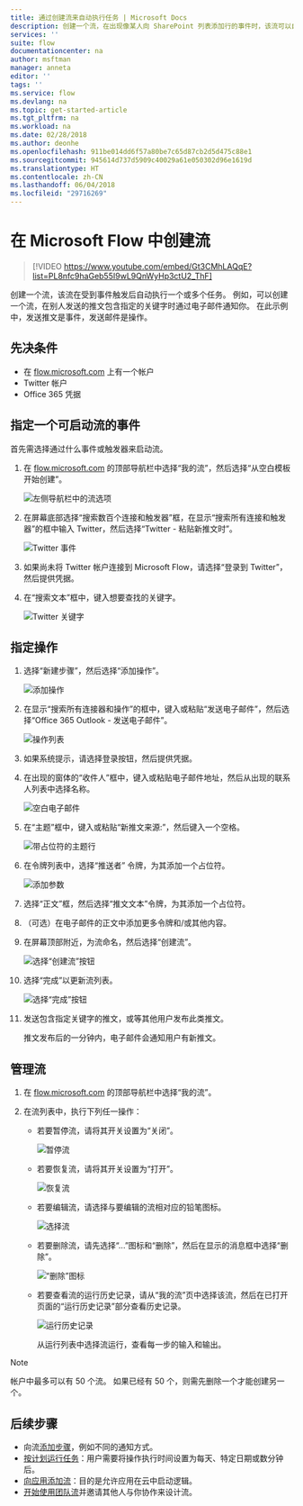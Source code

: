 ```yaml
---
title: 通过创建流来自动执行任务 | Microsoft Docs
description: 创建一个流，在出现像某人向 SharePoint 列表添加行的事件时，该流可以自动执行一个或多个操作，例如发送电子邮件。
services: ''
suite: flow
documentationcenter: na
author: msftman
manager: anneta
editor: ''
tags: ''
ms.service: flow
ms.devlang: na
ms.topic: get-started-article
ms.tgt_pltfrm: na
ms.workload: na
ms.date: 02/28/2018
ms.author: deonhe
ms.openlocfilehash: 911be014dd6f57a80be7c65d87cb2d5d475c88e1
ms.sourcegitcommit: 945614d737d5909c40029a61e050302d96e1619d
ms.translationtype: HT
ms.contentlocale: zh-CN
ms.lasthandoff: 06/04/2018
ms.locfileid: "29716269"
---
```

# <a name="create-a-flow-in-microsoft-flow"></a>在 Microsoft Flow 中创建流

> [!VIDEO https://www.youtube.com/embed/Gt3CMhLAQqE?list=PL8nfc9haGeb55I9wL9QnWyHp3ctU2_ThF]

创建一个流，该流在受到事件触发后自动执行一个或多个任务。 例如，可以创建一个流，在别人发送的推文包含指定的关键字时通过电子邮件通知你。 在此示例中，发送推文是事件，发送邮件是操作。

## <a name="prerequisites"></a>先决条件

* 在 [flow.microsoft.com](https://flow.microsoft.com) 上有一个帐户
* Twitter 帐户
* Office 365 凭据

## <a name="specify-an-event-to-start-the-flow"></a>指定一个可启动流的事件

首先需选择通过什么事件或触发器来启动流。

1. 在 [flow.microsoft.com](https://flow.microsoft.com) 的顶部导航栏中选择“我的流”，然后选择“从空白模板开始创建”。

    ![左侧导航栏中的流选项](./media/get-started-logic-flow/create-logic-flow.png)
1. 在屏幕底部选择“搜索数百个连接和触发器”框，在显示“搜索所有连接和触发器”的框中输入 Twitter，然后选择“Twitter - 粘贴新推文时”。

    ![Twitter 事件](./media/get-started-logic-flow/twitter-search.png)

1. 如果尚未将 Twitter 帐户连接到 Microsoft Flow，请选择“登录到 Twitter”，然后提供凭据。

1. 在“搜索文本”框中，键入想要查找的关键字。

    ![Twitter 关键字](./media/get-started-logic-flow/twitter-keyword.png)

## <a name="specify-an-action"></a>指定操作

1. 选择“新建步骤”，然后选择“添加操作”。

    ![添加操作](./media/get-started-logic-flow/add-action-icon.png)

1. 在显示“搜索所有连接器和操作”的框中，键入或粘贴“发送电子邮件”，然后选择“Office 365 Outlook - 发送电子邮件”。

    ![操作列表](./media/get-started-logic-flow/send-email.png)

1. 如果系统提示，请选择登录按钮，然后提供凭据。

1. 在出现的窗体的“收件人”框中，键入或粘贴电子邮件地址，然后从出现的联系人列表中选择名称。

    ![空白电子邮件](./media/get-started-logic-flow/blank-email.png)
1. 在“主题”框中，键入或粘贴“新推文来源:”，然后键入一个空格。

    ![带占位符的主题行](./media/get-started-logic-flow/message-token.png)
1. 在令牌列表中，选择“推送者” 令牌，为其添加一个占位符。

    ![添加参数](./media/get-started-logic-flow/add-parameter.png)
1. 选择“正文”框，然后选择“推文文本”令牌，为其添加一个占位符。
1. （可选）在电子邮件的正文中添加更多令牌和/或其他内容。
1. 在屏幕顶部附近，为流命名，然后选择“创建流”。

    ![选择“创建流”按钮](./media/get-started-logic-flow/create-button.png)
1. 选择“完成”以更新流列表。

     ![选择“完成”按钮](./media/get-started-logic-flow/done-button.png)
1. 发送包含指定关键字的推文，或等其他用户发布此类推文。

     推文发布后的一分钟内，电子邮件会通知用户有新推文。

## <a name="manage-a-flow"></a>管理流

1. 在 [flow.microsoft.com](https://flow.microsoft.com) 的顶部导航栏中选择“我的流”。
1. 在流列表中，执行下列任一操作：

   * 若要暂停流，请将其开关设置为“关闭”。

       ![暂停流](./media/get-started-logic-flow/pause-flow.png)
   * 若要恢复流，请将其开关设置为“打开”。 

       ![恢复流](./media/get-started-logic-flow/resume-flow.png)
   * 若要编辑流，请选择与要编辑的流相对应的铅笔图标。

       ![选择流](./media/get-started-logic-flow/select-flow.png)
   * 若要删除流，请先选择“...”图标和“删除”，然后在显示的消息框中选择“删除”。

       ![“删除”图标](./media/get-started-logic-flow/delete-icon.png)
   * 若要查看流的运行历史记录，请从“我的流”页中选择该流，然后在已打开页面的“运行历史记录”部分查看历史记录。

       ![运行历史记录](./media/get-started-logic-flow/run-history.png)

     从运行列表中选择流运行，查看每一步的输入和输出。

> [!NOTE]
> 帐户中最多可以有 50 个流。 如果已经有 50 个，则需先删除一个才能创建另一个。
>
>

## <a name="next-steps"></a>后续步骤

* 向流[添加步骤](multi-step-logic-flow.md)，例如不同的通知方式。
* [按计划运行任务](run-scheduled-tasks.md)：用户需要将操作执行时间设置为每天、特定日期或数分钟后。
* [向应用添加流](https://powerapps.microsoft.com/tutorials/using-logic-flows/)：目的是允许应用在云中启动逻辑。
* [开始使用团队流](create-team-flows.md)并邀请其他人与你协作来设计流。
